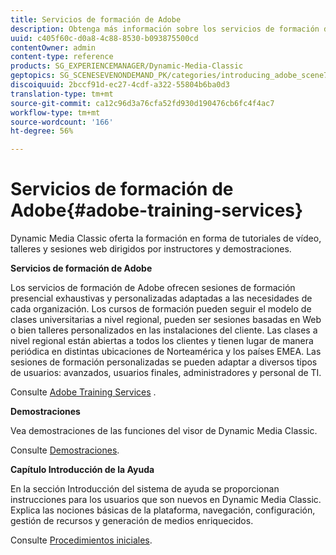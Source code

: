 ```yaml
---
title: Servicios de formación de Adobe
description: Obtenga más información sobre los servicios de formación de Adobe.
uuid: c405f60c-d0a8-4c88-8530-b093875500cd
contentOwner: admin
content-type: reference
products: SG_EXPERIENCEMANAGER/Dynamic-Media-Classic
geptopics: SG_SCENESEVENONDEMAND_PK/categories/introducing_adobe_scene7
discoiquuid: 2bccf91d-ec27-4cdf-a322-55804b6ba0d3
translation-type: tm+mt
source-git-commit: ca12c96d3a76cfa52fd930d190476cb6fc4f4ac7
workflow-type: tm+mt
source-wordcount: '166'
ht-degree: 56%

---
```



# Servicios de formación de Adobe{#adobe-training-services}

Dynamic Media Classic oferta la formación en forma de tutoriales de vídeo, talleres y sesiones web dirigidos por instructores y demostraciones.

**Servicios de formación de Adobe**

Los servicios de formación de Adobe ofrecen sesiones de formación presencial exhaustivas y personalizadas adaptadas a las necesidades de cada organización. Los cursos de formación pueden seguir el modelo de clases universitarias a nivel regional, pueden ser sesiones basadas en Web o bien talleres personalizados en las instalaciones del cliente. Las clases a nivel regional están abiertas a todos los clientes y tienen lugar de manera periódica en distintas ubicaciones de Norteamérica y los países EMEA. Las sesiones de formación personalizadas se pueden adaptar a diversos tipos de usuarios: avanzados, usuarios finales, administradores y personal de TI.

Consulte [Adobe Training Services](https://training.adobe.com/training.html) [](https://www.adobe.com/go/learn_sc7_trainingrequest_en).

**Demostraciones**

Vea demostraciones de las funciones del visor de Dynamic Media Classic.

Consulte [Demostraciones](https://www.adobe.com/solutions/web-experience-management/rich-media-assets-demos.html).

**Capítulo Introducción de la Ayuda**

En la sección Introducción del sistema de ayuda se proporcionan instrucciones para los usuarios que son nuevos en Dynamic Media Classic. Explica las nociones básicas de la plataforma, navegación, configuración, gestión de recursos y generación de medios enriquecidos.

Consulte [Procedimientos iniciales](dmc-platform-overview.md).